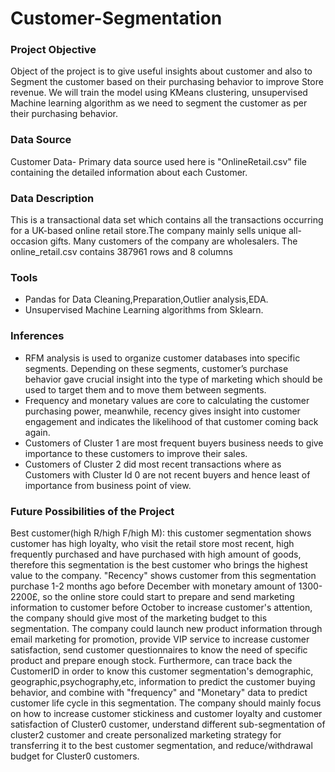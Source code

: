 # Customer-Segmentation
### Project Objective
Object of the project is to give useful insights about customer and also to Segment the customer based on their purchasing behavior to improve Store revenue. We will train the model using KMeans clustering, unsupervised Machine learning algorithm as we need to segment the customer as per their purchasing behavior.
### Data Source
Customer Data- Primary data source used here is "OnlineRetail.csv" file containing the detailed information about each Customer.
### Data Description
This is a transactional data set which contains all the transactions occurring for a UK-based online retail store.The company mainly sells unique all-occasion gifts. Many customers of the company are wholesalers.
The online_retail.csv contains 387961 rows and 8 columns
### Tools
 - Pandas for Data Cleaning,Preparation,Outlier analysis,EDA.
 - Unsupervised Machine Learning algorithms from Sklearn.
### Inferences
- RFM analysis is used to organize customer databases into specific segments. Depending on these segments, customer’s purchase behavior gave crucial insight 
  into the type of marketing which should be used to target them and to move them between segments.
- Frequency and monetary values are core to calculating the customer purchasing power, meanwhile,  recency gives insight into customer engagement and indicates the likelihood of that customer coming back again.
- Customers of Cluster 1 are most frequent buyers business needs to give importance to these customers to improve their sales. 
- Customers of Cluster 2 did most recent transactions where as Customers with Cluster Id 0 are not recent buyers and hence least of importance from business point of view.
### Future Possibilities of the Project
Best customer(high R/high F/high M): this customer segmentation shows customer has high loyalty, who visit the retail store most recent, high frequently purchased and have purchased with high amount of goods, therefore this segmentation is the best customer who brings the highest value to the company. "Recency" shows customer from this segmentation purchase 1-2 months ago before December with monetary amount of 1300-2200£, so the online store could start to prepare and send marketing information to customer before October to increase customer's attention, the company should give most of the marketing budget to this segmentation. The company could launch new product information through email marketing for promotion, provide VIP service to increase customer satisfaction, send customer questionnaires to know the need of specific product and prepare enough stock. Furthermore, can trace back the CustomerID in order to know this customer segmentation's demographic, geographic,psychography,etc, information to predict the customer buying behavior, and combine with "frequency" and "Monetary" data to predict customer life cycle in this segmentation. The company  should mainly focus on how to increase customer stickiness and customer loyalty and customer satisfaction of Cluster0 customer, understand different sub-segmentation of cluster2 customer and create personalized marketing strategy for transferring it to the best customer segmentation, and reduce/withdrawal budget for Cluster0 customers.
